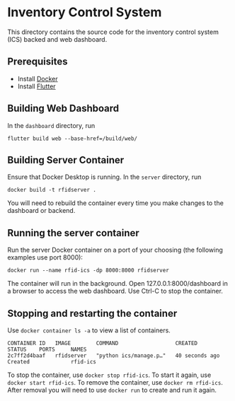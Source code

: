 # Inventory Control System

This directory contains the source code for the inventory control system (ICS) backed and web dashboard.

## Prerequisites

- Install [Docker](https://docs.docker.com/get-docker/)
- Install [Flutter](https://docs.flutter.dev/get-started/install)

## Building Web Dashboard

In the `dashboard` directory, run

```
flutter build web --base-href=/build/web/
```

## Building Server Container

Ensure that Docker Desktop is running. In the `server` directory, run

```
docker build -t rfidserver .
```

You will need to rebuild the container every time you make changes to the dashboard or backend.


## Running the server container

Run the server Docker container on a port of your choosing (the following examples use port 8000):

 ```
 docker run --name rfid-ics -dp 8000:8000 rfidserver
 ```

The container will run in the background. Open 127.0.0.1:8000/dashboard in a browser to access the web dashboard. Use Ctrl-C to stop the container.

## Stopping and restarting the container

Use `docker container ls -a` to view a list of containers.

```
CONTAINER ID   IMAGE        COMMAND                  CREATED          STATUS    PORTS     NAMES
2c7ff2d4baaf   rfidserver   "python ics/manage.p…"   40 seconds ago   Created             rfid-ics
```

To stop the container, use `docker stop rfid-ics`. To start it again, use `docker start rfid-ics`. To remove the container, use `docker rm rfid-ics`. After removal you will need to use `docker run` to create and run it again.